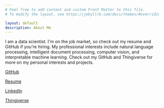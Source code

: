 ```yaml
---
# Feel free to add content and custom Front Matter to this file.
# To modify the layout, see https://jekyllrb.com/docs/themes/#overriding-theme-defaults

layout: default
description: About Me
---
```


I am a data scientist. I'm on the job market, so check out my resume and GitHub if you're hiring. My professional
interests include natural language processing, intelligent document processing, computer vision, and interpretable
machine learning. Check out my GitHub and Thingiverse for more on my personal interests and projects.

[GitHub](https://github.com/JEHoctor/)

[Resume](https://drive.google.com/file/d/1dtkw-Jbo9DwJQrXAMmUa1jVqRovOlD3d/view?usp=share_link)

[LinkedIn](https://www.linkedin.com/in/james-hoctor/)

[Thingiverse](https://www.thingiverse.com/jehoctor/designs/)

<!-- [Blog](blog) -->
